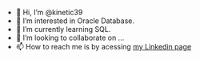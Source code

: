 - 👋 Hi, I’m @kinetic39
- 👀 I’m interested in Oracle Database.
- 🌱 I’m currently learning SQL.
- 💞️ I’m looking to collaborate on ...
- 📫 How to reach me is by acessing [my Linkedin page](https://www.linkedin.com/in/shota-kinekawa/)

<!---
kinetic39/kinetic39 is a ✨ special ✨ repository because its `README.md` (this file) appears on your GitHub profile.
You can click the Preview link to take a look at your changes.
--->
